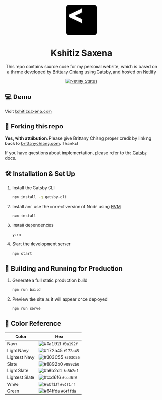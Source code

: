 <div align="center">
  <img alt="Logo" src="https://raw.githubusercontent.com/kshitiz-saxena/kshitizsaxena-www/master/src/images/logo.png" width="100" />
</div>
<h1 align="center">
  Kshitiz Saxena
</h1>
<p align="center">
  This repo contains source code for my personal website, which is based on a theme developed by <a href="https://brittanychiang.com" target="_blank">Brittany Chiang</a> using <a href="https://www.gatsbyjs.org/" target="_blank">Gatsby</a>, and hosted on <a href="https://www.netlify.com" target="_blank">Netlify</a>
</p>
<p align="center">
  <a href="https://app.netlify.com/sites/kshitizsaxena/deploys" target="_blank">
    <img src="https://api.netlify.com/api/v1/badges/33470e36-18fd-41ba-abae-e56fb8a399be/deploy-status" alt="Netlify Status" />
  </a>
</p>

## 💻 Demo

Visit [kshitizsaxena.com](https://www.kshitizsaxena.com)

## 🚨 Forking this repo

**Yes, with attribution**. Please give Brittany Chiang proper credit by linking back to [brittanychiang.com](https://brittanychiang.com). Thanks!

If you have questions about implementation, please refer to the [Gatsby docs](https://www.gatsbyjs.org/docs/).

## 🛠 Installation & Set Up

1. Install the Gatsby CLI

   ```sh
   npm install -g gatsby-cli
   ```

2. Install and use the correct version of Node using [NVM](https://github.com/nvm-sh/nvm)

   ```sh
   nvm install
   ```

3. Install dependencies

   ```sh
   yarn
   ```

4. Start the development server

   ```sh
   npm start
   ```

## 🚀 Building and Running for Production

1. Generate a full static production build

   ```sh
   npm run build
   ```

1. Preview the site as it will appear once deployed

   ```sh
   npm run serve
   ```

## 🎨 Color Reference

| Color          | Hex                                                                |
| -------------- | ------------------------------------------------------------------ |
| Navy           | ![#0a192f](https://via.placeholder.com/10/0a192f?text=+) `#0a192f` |
| Light Navy     | ![#172a45](https://via.placeholder.com/10/0a192f?text=+) `#172a45` |
| Lightest Navy  | ![#303C55](https://via.placeholder.com/10/303C55?text=+) `#303C55` |
| Slate          | ![#8892b0](https://via.placeholder.com/10/8892b0?text=+) `#8892b0` |
| Light Slate    | ![#a8b2d1](https://via.placeholder.com/10/a8b2d1?text=+) `#a8b2d1` |
| Lightest Slate | ![#ccd6f6](https://via.placeholder.com/10/ccd6f6?text=+) `#ccd6f6` |
| White          | ![#e6f1ff](https://via.placeholder.com/10/e6f1ff?text=+) `#e6f1ff` |
| Green          | ![#64ffda](https://via.placeholder.com/10/64ffda?text=+) `#64ffda` |
